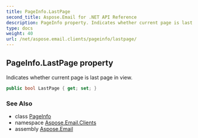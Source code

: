 ```yaml
---
title: PageInfo.LastPage
second_title: Aspose.Email for .NET API Reference
description: PageInfo property. Indicates whether current page is last page in view
type: docs
weight: 40
url: /net/aspose.email.clients/pageinfo/lastpage/
---
```

## PageInfo.LastPage property

Indicates whether current page is last page in view.

```csharp
public bool LastPage { get; set; }
```

### See Also

* class [PageInfo](../)
* namespace [Aspose.Email.Clients](../../pageinfo/)
* assembly [Aspose.Email](../../../)



